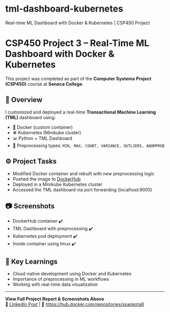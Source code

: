 # tml-dashboard-kubernetes
Real-time ML Dashboard with Docker &amp; Kubernetes | CSP450 Project
# CSP450 Project 3 – Real-Time ML Dashboard with Docker & Kubernetes

This project was completed as part of the **Computer Systems Project (CSP450)** course at **Seneca College**.

## 📌 Overview

I customized and deployed a real-time **Transactional Machine Learning (TML)** dashboard using:

- 🐳 Docker (custom container)
- ☸️ Kubernetes (Minikube cluster)
- 📊 Python + TML Dashboard
- 🧠 Preprocessing types: `MIN, MAX, COUNT, VARIANCE, OUTLIERS, ANOMPROB`

## ⚙️ Project Tasks

- Modified Docker container and rebuilt with new preprocessing logic
- Pushed the image to [DockerHub]((https://hub.docker.com/repositories/ssapkota8))
- Deployed in a Minikube Kubernetes cluster
- Accessed the TML dashboard via port forwarding (localhost:9005)

## 📷 Screenshots

- DockerHub container ✔️
- TML Dashboard with preprocessing ✔️
- Kubernetes pod deployment ✔️
- Inside container using tmux ✔️

## 🧠 Key Learnings

- Cloud-native development using Docker and Kubernetes
- Importance of preprocessing in ML workflows
- Working with real-time data visualization

---

**View Full Project Report & Screenshots Above**  
🔗 [LinkedIn Post](https://www.linkedin.com/posts/sudarshan683_cloudcomputing-devops-docker-activity-7321383009499136001-Vj1S?utm_source=share&utm_medium=member_desktop&rcm=ACoAAFBO_9gBaqMkpAetkMKzanTRXJy5REXOvNQ) | 🐙 https://hub.docker.com/repositories/ssapkota8

